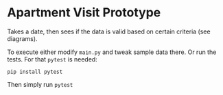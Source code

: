 # Apartment Visit Prototype

Takes a date, then sees if the data is valid based on certain criteria (see diagrams).

To execute either modify `main.py` and tweak sample data there. Or run the tests. For that `pytest` is needed:

```
pip install pytest
```

Then simply run `pytest`
